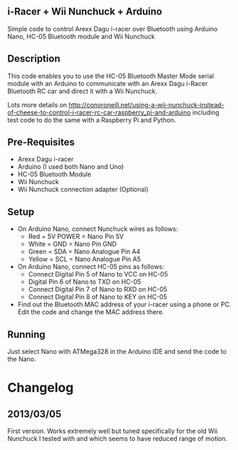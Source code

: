 i-Racer + Wii Nunchuck + Arduino
------------------------------------
Simple code to control Arexx Dagu i-racer over Bluetooth using Arduino Nano, HC-05 Bluetooth module and Wii Nunchuck

Description
-----------
This code enables you to use the HC-05 Bluetooth Master Mode serial module with an Arduino to communicate with an Arexx Dagu i-Racer Bluetooth RC car and direct it with a Wii Nunchuck.

Lots more details on http://conoroneill.net/using-a-wii-nunchuck-instead-of-cheese-to-control-i-racer-rc-car-raspberry_pi-and-arduino including test code to do the same with a Raspberry Pi and Python.

Pre-Requisites
--------------
* Arexx Dagu i-racer
* Arduino (I used both Nano and Uno)
* HC-05 Bluetooth Module
* Wii Nunchuck
* Wii Nunchuck connection adapter (Optional)

Setup
-----
* On Arduino Nano, connect Nunchuck wires as follows:
    * Red = 5V POWER = Nano Pin 5V
    * White = GND = Nano Pin GND
    * Green = SDA = Nano Analogue Pin A4
    * Yellow = SCL = Nano Analogue Pin A5
* On Arduino Nano, connect HC-05 pins as follows:
    * Connect Digital Pin 5 of Nano to VCC on HC-05
    * Digital Pin 6 of Nano to TXD on HC-05
    * Connect Digital Pin 7 of Nano to RXD on HC-05
    * Connect Digital Pin 8 of Nano to KEY on HC-05
* Find out the Bluetooth MAC address of your i-racer using a phone or PC. Edit the code and change the MAC address there.

Running
-------
Just select Nano with ATMega328 in the Arduino IDE and send the code to the Nano.

Changelog
=========

2013/03/05
----------
First version. Works extremely well but tuned specifically for the old Wii Nunchuck I tested with and which seems to have reduced range of motion.

